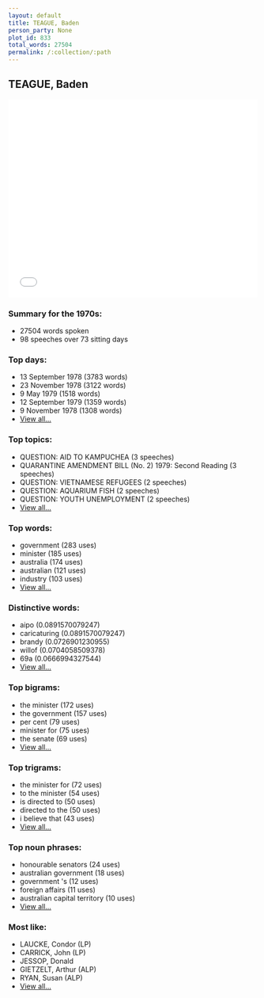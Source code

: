```yaml
---
layout: default
title: TEAGUE, Baden
person_party: None
plot_id: 833
total_words: 27504
permalink: /:collection/:path
---
```


## TEAGUE, Baden

<iframe width="100%" height="400" frameborder="0" scrolling="no" src="//plot.ly/~wragge/833.embed"></iframe>


### Summary for the 1970s:

* 27504 words spoken
* 98 speeches over 73 sitting days


### Top days:

* 13 September 1978 (3783 words)
* 23 November 1978 (3122 words)
* 9 May 1979 (1518 words)
* 12 September 1979 (1359 words)
* 9 November 1978 (1308 words)
* [View all...](days/)


### Top topics:

* QUESTION: AID TO KAMPUCHEA (3 speeches)
* QUARANTINE AMENDMENT BILL (No. 2) 1979: Second Reading (3 speeches)
* QUESTION: VIETNAMESE REFUGEES (2 speeches)
* QUESTION: AQUARIUM FISH (2 speeches)
* QUESTION: YOUTH UNEMPLOYMENT (2 speeches)
* [View all...](topics/)


### Top words:

* government (283 uses)
* minister (185 uses)
* australia (174 uses)
* australian (121 uses)
* industry (103 uses)
* [View all...](words/)


### Distinctive words:

* aipo (0.0891570079247)
* caricaturing (0.0891570079247)
* brandy (0.0726901230955)
* willof (0.0704058509378)
* 69a (0.0666994327544)
* [View all...](sig_words/)


### Top bigrams:

* the minister (172 uses)
* the government (157 uses)
* per cent (79 uses)
* minister for (75 uses)
* the senate (69 uses)
* [View all...](bigrams/)


### Top trigrams:

* the minister for (72 uses)
* to the minister (54 uses)
* is directed to (50 uses)
* directed to the (50 uses)
* i believe that (43 uses)
* [View all...](trigrams/)


### Top noun phrases:

* honourable senators (24 uses)
* australian government (18 uses)
* government 's (12 uses)
* foreign affairs (11 uses)
* australian capital territory (10 uses)
* [View all...](noun_phrases/)


### Most like:

* LAUCKE, Condor (LP)
* CARRICK, John (LP)
* JESSOP, Donald 
* GIETZELT, Arthur (ALP)
* RYAN, Susan (ALP)
* [View all...](similarities/)
